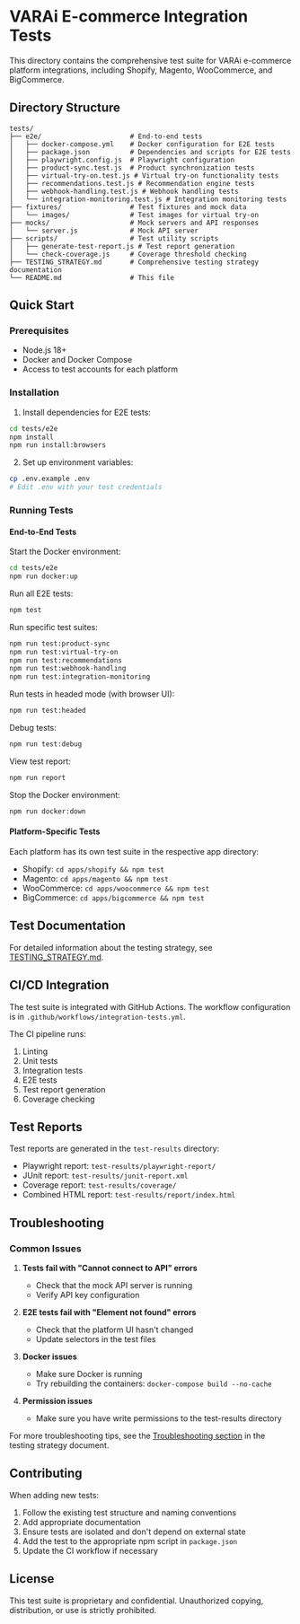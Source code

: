 # VARAi E-commerce Integration Tests

This directory contains the comprehensive test suite for VARAi e-commerce platform integrations, including Shopify, Magento, WooCommerce, and BigCommerce.

## Directory Structure

```
tests/
├── e2e/                      # End-to-end tests
│   ├── docker-compose.yml    # Docker configuration for E2E tests
│   ├── package.json          # Dependencies and scripts for E2E tests
│   ├── playwright.config.js  # Playwright configuration
│   ├── product-sync.test.js  # Product synchronization tests
│   ├── virtual-try-on.test.js # Virtual try-on functionality tests
│   ├── recommendations.test.js # Recommendation engine tests
│   ├── webhook-handling.test.js # Webhook handling tests
│   └── integration-monitoring.test.js # Integration monitoring tests
├── fixtures/                 # Test fixtures and mock data
│   └── images/               # Test images for virtual try-on
├── mocks/                    # Mock servers and API responses
│   └── server.js             # Mock API server
├── scripts/                  # Test utility scripts
│   ├── generate-test-report.js # Test report generation
│   └── check-coverage.js     # Coverage threshold checking
├── TESTING_STRATEGY.md       # Comprehensive testing strategy documentation
└── README.md                 # This file
```

## Quick Start

### Prerequisites

- Node.js 18+
- Docker and Docker Compose
- Access to test accounts for each platform

### Installation

1. Install dependencies for E2E tests:

```bash
cd tests/e2e
npm install
npm run install:browsers
```

2. Set up environment variables:

```bash
cp .env.example .env
# Edit .env with your test credentials
```

### Running Tests

#### End-to-End Tests

Start the Docker environment:

```bash
cd tests/e2e
npm run docker:up
```

Run all E2E tests:

```bash
npm test
```

Run specific test suites:

```bash
npm run test:product-sync
npm run test:virtual-try-on
npm run test:recommendations
npm run test:webhook-handling
npm run test:integration-monitoring
```

Run tests in headed mode (with browser UI):

```bash
npm run test:headed
```

Debug tests:

```bash
npm run test:debug
```

View test report:

```bash
npm run report
```

Stop the Docker environment:

```bash
npm run docker:down
```

#### Platform-Specific Tests

Each platform has its own test suite in the respective app directory:

- Shopify: `cd apps/shopify && npm test`
- Magento: `cd apps/magento && npm test`
- WooCommerce: `cd apps/woocommerce && npm test`
- BigCommerce: `cd apps/bigcommerce && npm test`

## Test Documentation

For detailed information about the testing strategy, see [TESTING_STRATEGY.md](./TESTING_STRATEGY.md).

## CI/CD Integration

The test suite is integrated with GitHub Actions. The workflow configuration is in `.github/workflows/integration-tests.yml`.

The CI pipeline runs:
1. Linting
2. Unit tests
3. Integration tests
4. E2E tests
5. Test report generation
6. Coverage checking

## Test Reports

Test reports are generated in the `test-results` directory:

- Playwright report: `test-results/playwright-report/`
- JUnit report: `test-results/junit-report.xml`
- Coverage report: `test-results/coverage/`
- Combined HTML report: `test-results/report/index.html`

## Troubleshooting

### Common Issues

1. **Tests fail with "Cannot connect to API" errors**
   - Check that the mock API server is running
   - Verify API key configuration

2. **E2E tests fail with "Element not found" errors**
   - Check that the platform UI hasn't changed
   - Update selectors in the test files

3. **Docker issues**
   - Make sure Docker is running
   - Try rebuilding the containers: `docker-compose build --no-cache`

4. **Permission issues**
   - Make sure you have write permissions to the test-results directory

For more troubleshooting tips, see the [Troubleshooting section](./TESTING_STRATEGY.md#troubleshooting) in the testing strategy document.

## Contributing

When adding new tests:

1. Follow the existing test structure and naming conventions
2. Add appropriate documentation
3. Ensure tests are isolated and don't depend on external state
4. Add the test to the appropriate npm script in `package.json`
5. Update the CI workflow if necessary

## License

This test suite is proprietary and confidential. Unauthorized copying, distribution, or use is strictly prohibited.